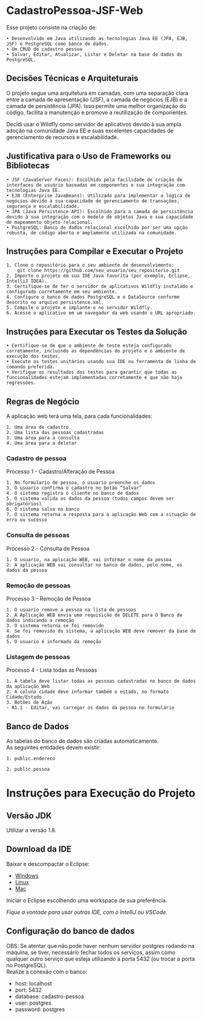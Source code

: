 # CadastroPessoa-JSF-Web

Esse projeto consiste na criação de:

	• Desenvolvido em Java utilizando as tecnologias Java EE (JPA, EJB, JSF) e PostgreSQL como banco de dados.
    • Um CRUD de cadastro pessoa
    • Salvar, Editar, Atualizar, Listar e Deletar na base de dados do PostgreSQL.
	
## Decisões Técnicas e Arquiteturais
O projeto segue uma arquitetura em camadas, com uma separação clara entre a camada de apresentação (JSF), 
a camada de negócios (EJB) e a camada de persistência (JPA). Isso permite uma melhor organização do código, 
facilita a manutenção e promove a reutilização de componentes.

Decidi usar o Wildfly como servidor de aplicativos devido à sua ampla adoção na comunidade Java EE 
e suas excelentes capacidades de gerenciamento de recursos e escalabilidade.

## Justificativa para o Uso de Frameworks ou Bibliotecas
	• JSF (JavaServer Faces): Escolhido pela facilidade de criação de interfaces de usuário baseadas em componentes e sua integração com tecnologias Java EE.
	• EJB (Enterprise JavaBeans): Utilizado para implementar a lógica de negócios devido à sua capacidade de gerenciamento de transações, segurança e escalabilidade.
	• JPA (Java Persistence API): Escolhido para a camada de persistência devido à sua integração com o modelo de objetos Java e sua capacidade de mapeamento objeto-relacional.
	• PostgreSQL: Banco de dados relacional escolhido por ser uma opção robusta, de código aberto e amplamente utilizada na comunidade.
	
## Instruções para Compilar e Executar o Projeto
	1. Clone o repositório para o seu ambiente de desenvolvimento:
		git clone https://github.com/seu_usuario/seu_repositorio.git
	2. Importe o projeto em sua IDE Java favorita (por exemplo, Eclipse, IntelliJ IDEA).
	3. Certifique-se de ter o servidor de aplicativos Wildfly instalado e configurado corretamente em seu ambiente.
	4. Configure o banco de dados PostgreSQL e o DataSource conforme descrito no arquivo persistence.xml.
	5. Compile o projeto e implante-o no servidor Wildfly.
	6. Acesse o aplicativo em um navegador da web usando o URL apropriado.
	
## Instruções para Executar os Testes da Solução
	• Certifique-se de que o ambiente de teste esteja configurado corretamente, incluindo as dependências do projeto e o ambiente de execução dos testes.
	• Execute os testes unitários usando sua IDE ou ferramenta de linha de comando preferida.
	• Verifique os resultados dos testes para garantir que todas as funcionalidades estejam implementadas corretamente e que não haja regressões.

## Regras de Negócio

A aplicação web terá uma tela, para cada funcionalidades:

    1. Uma área de cadastro
    2. Uma lista das pessoas cadastradas
    3. Uma área para a consulta
	4. Uma área para a deletar

### Cadastro de pessoa

Processo 1 - Cadastro/Alteração de Pessoa

    1. No formulario de pessoa, o usuario preenche os dados
    3. O usuario confirma o cadastro no botão “Salvar”
    4. O sistema registra o cliente no banco de dados
    5. O sistema valida os dados da pessoa (todos campos devem ser obrigatórios)
    6. O sistema salva no banco
    7. O sistema retorna a resposta para a aplicação Web com a situação de erro ou sucesso
	
### Consulta de pessoas

Processo 2 - Consulta de Pessoa

    1. O usuario, na aplicação WEB, vai informar o nome da pessoa
    2. A aplicação WEB vai consultar no banco de dados, pelo nome, os dados da pessoa
	
### Remoção de pessoas

Processo 3 - Remoção de Pessoa

    1. O usuario remove a pessoa na lista de pessoas
    2. A Aplicação WEB envia uma requisição de DELETE para O Banco de dados indicando a remoção
    3. O sistema retorna se foi removido
    4. Se foi removido do sistema, a aplicação WEB deve remover da base de dados
    5. O usuario é informado da remoção

### Listagem de pessoas

Processo 4 - Lista todas as Pessoas
	
	1. A tabela deve listar todas as pessoas cadastradas no banco de dados da aplicação Web
	2. A coluna cidade deve informar também o estado, no formato Cidade/Estado
	3. Botões de Ação
	- R1.1 - Editar, vai carregar os dados da pessoa no formulário


## Banco de Dados
As tabelas do banco de dados são criadas automaticamente.  
As seguintes entidades devem existir:  

	1. public.endereco

	2. public.pessoa


# Instruções para Execução do Projeto

## Versão JDK
Utilizar a versão 1.8.

## Download da IDE
Baixar e descompactar o Eclipse:

- [Windows][eclipse-windows]
- [Linux][eclipse-linux]
- [Mac][eclipse-mac]

Iniciar o Eclipse escolhendo uma workspace de sua preferência.

*Fique a vontade para usar outras IDE, com o IntelliJ ou VSCode.*

## Configuração do banco de dados

OBS: Se atentar que não pode haver nenhum servidor postgres rodando na máquina, se tiver, necessário fechar todos os serviços, assim como
qualquer outro serviço que esteja utilizando a porta 5432 (ou trocar a porta no PostgreSQL).  
Realize a conexão com o banco:
- host: localhost
- port: 5432
- database: cadastro-pessoa
- user: postgres
- password: postgres

[eclipse-windows]: https://www.eclipse.org/downloads/download.php?file=/technology/epp/downloads/release/2020-03/R/eclipse-jee-2020-03-R-incubation-win32-x86_64.zip
[eclipse-linux]: https://www.eclipse.org/downloads/download.php?file=/technology/epp/downloads/release/2020-03/R/eclipse-jee-2020-03-R-incubation-linux-gtk-x86_64.tar.gz
[eclipse-mac]: https://www.eclipse.org/downloads/download.php?file=/technology/epp/downloads/release/2020-03/R/eclipse-jee-2020-03-R-incubation-macosx-cocoa-x86_64.dmg


